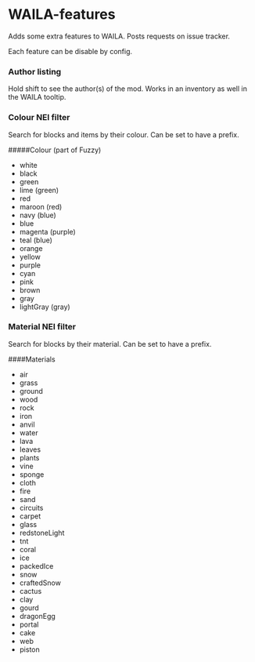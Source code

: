 WAILA-features
==============
Adds some extra features to WAILA. Posts requests on issue tracker.

Each feature can be disable by config.

### Author listing
Hold shift to see the author(s) of the mod. Works in an inventory as well in the WAILA tooltip.

### Colour NEI filter
Search for blocks and items by their colour. Can be set to have a prefix.

#####Colour (part of Fuzzy)
* white
* black
* green
* lime (green)
* red
* maroon (red)
* navy (blue)
* blue
* magenta (purple)
* teal (blue)
* orange
* yellow
* purple
* cyan
* pink
* brown
* gray
* lightGray (gray)

### Material NEI filter
Search for blocks by their material. Can be set to have a prefix.

####Materials
* air
* grass
* ground
* wood
* rock
* iron
* anvil
* water
* lava
* leaves
* plants
* vine
* sponge
* cloth
* fire
* sand
* circuits
* carpet
* glass
* redstoneLight
* tnt
* coral
* ice
* packedIce
* snow
* craftedSnow
* cactus
* clay
* gourd
* dragonEgg
* portal
* cake
* web
* piston